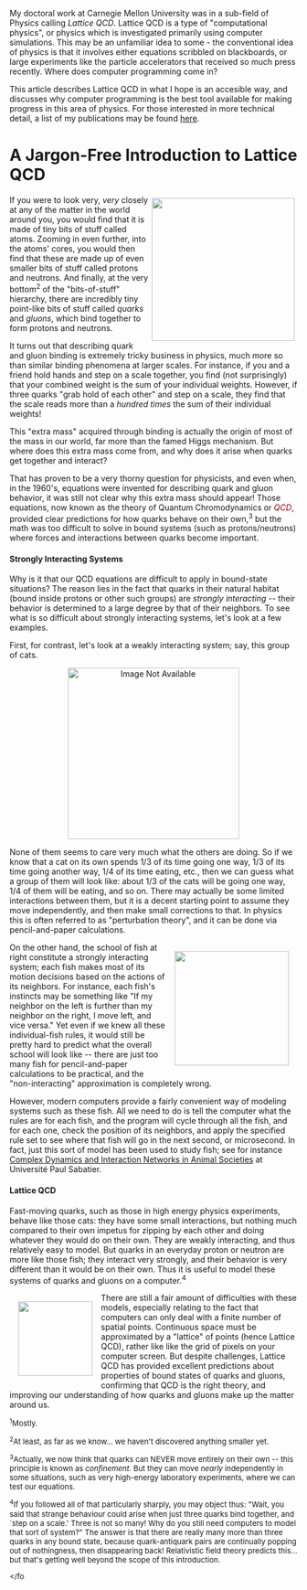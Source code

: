 My doctoral work at Carnegie Mellon University was in a sub-field of Physics calling *Lattice QCD*.
Lattice QCD is a type of "computational physics", or physics which is investigated primarily using computer simulations.
This may be an unfamiliar idea to some - the conventional idea of physics is that it involves either equations scribbled on blackboards, or large experiments like the particle accelerators that received so much press recently.
Where does computer programming come in?

This article describes Lattice QCD in what I hope is an accesible way, and discusses why computer programming is the best tool available for making progress in this area of physics.
For those interested in more technical detail, a list of my publications may be found [here](#).
<!-- To do; put in the actual link! -->

# A Jargon-Free Introduction to Lattice QCD

<img src="img/blowups.gif" style="margin:5px;" align="right" width="250px"/>

<p>If you were to look very, <i>very</i> closely at any of the matter in the world around you, you would find that it is made of tiny bits of stuff called atoms.
Zooming in even further, into the atoms' cores, you would then find that these are made up of even smaller bits of stuff called protons and neutrons.
And finally, at the very bottom<sup>2</sup> of the "bits-of-stuff" hierarchy, there are incredibly tiny point-like bits of stuff called <i>quarks</i> and <i>gluons</i>, which bind together to form protons and neutrons.</p>

<p>It turns out that describing quark and gluon binding is extremely tricky business in physics, much more so than similar binding phenomena at larger scales.
For instance, if you and a friend hold hands and step on a scale together, you find (not surprisingly) that your combined weight is the sum of your individual weights.
However, if three quarks "grab hold of each other" and step on a scale, they find that the scale reads more than a <i>hundred times</i> the sum of their individual weights!</p>

<p>This "extra mass" acquired through binding is actually the origin of most of the mass in our world, far more than the famed Higgs mechanism.
But where does this extra mass come from, and why does it arise when quarks get together and interact?</p>

<p>That has proven to be a very thorny question for physicists, and even when, in the 1960's, equations were invented for describing quark and gluon behavior, it was still not clear why this extra mass should appear!
Those equations, now known as the theory of Quantum Chromodynamics or <font color=#990000><i>QCD</i></font>, provided clear predictions for how quarks behave on their own,<sup>3</sup> but the math was too difficult to solve in bound systems (such as protons/neutrons) where forces and interactions between quarks become important.</p>

<h4>Strongly Interacting Systems</h4>

<p>Why is it that our QCD equations are difficult to apply in bound-state situations?
The reason lies in the fact that quarks in their natural habitat (bound inside protons or other such groups) are <i>strongly interacting</i> -- their behavior is determined to a large degree by that of their neighbors.
To see what is so difficult about strongly interacting systems, let's look at a few examples.

<p>First, for contrast, let's look at a weakly interacting system; say, this group of cats.</p>

<div align="center">
<img src="cats_together.jpg" alt="Image Not Available" style="" align="center" width="300px">
</div>

<p>None of them seems to care very much what the others are doing.
So if we know that a cat on its own spends 1/3 of its time going one way, 1/3 of its time going another way, 1/4 of its time eating, etc., then we can guess what a group of them will look like: about 1/3 of the cats will be going one way, 1/4 of them will be eating, and so on.
There may actually be some limited interactions between them, but it is a decent starting point to assume they move independently, and then make small corrections to that.
In physics this is often referred to as "perturbation theory", and it can be done via pencil-and-paper calculations.</p>

<img src="fish_tornado_cropped.jpg" style="margin:15px" align="right" width="200px">

<p>On the other hand, the school of fish at right constitute a strongly interacting system; each fish makes most of its motion decisions based on the actions of its neighbors.
For instance, each fish's instincts may be something like "If my neighbor on the left is further than my neighbor on the right, I move left, and vice versa."
Yet even if we knew all these individual-fish rules, it would still be pretty hard to predict what the overall school will look like -- there are just too many fish for pencil-and-paper calculations to be practical, and the "non-interacting" approximation is completely wrong.</p>

<p>However, modern computers provide a fairly convenient way of modeling systems such as these fish.
All we need to do is tell the computer what the rules are for each fish, and the program will cycle through all the fish, and for each one, check the position of its neighbors, and apply the specified rule set to see where that fish will go in the next second, or microsecond.
In fact, just this sort of model has been used to study fish; see for instance <a href="http://cognition.ups-tlse.fr/dynactom/dynactomprojetsEn.html">Complex Dynamics and Interaction Networks in Animal Societies</a> at Universit&eacute Paul Sabatier.</p>

<h4>Lattice QCD</h4>

<p>Fast-moving quarks, such as those in high energy physics experiments, behave like those cats: they have some small interactions, but nothing much compared to their own impetus for zipping by each other and doing whatever they would do on their own.
They are weakly interacting, and thus relatively easy to model.
But quarks in an everyday proton or neutron are more like those fish; they interact very strongly, and their behavior is very different than it would be on their own.
Thus it is useful to model these systems of quarks and gluons on a computer.<sup>4</sup></p>

<img align="left" src="lgt_sugar0.jpg" style="margin:15px" width="130px">

<p>There are still a fair amount of difficulties with these models, especially relating to the fact that computers can only deal with a finite number of spatial points.
Continuous space must be approximated by a "lattice" of points (hence Lattice QCD), rather like like the grid of pixels on your computer screen.
But despite challenges, Lattice QCD has provided excellent predictions about properties of bound states of quarks and gluons, confirming that QCD is the right theory, and improving our understanding of how quarks and gluons make up the matter around us.</p>

<font size="2">
<p><sup>1</sup>Mostly.</p>

<p><sup>2</sup>At least, as far as we know... we haven't discovered anything smaller yet.</p>

<p><sup>3</sup>Actually, we now think that quarks can NEVER move entirely on their own -- this principle is known as <i>confinement</i>.
But they can move <i>nearly</i> independently in some situations, such as very high-energy laboratory experiments, where we can test our equations.</p>

<p><sup>4</sup>If you followed all of that particularly sharply, you may object thus: "Wait, you said that strange behaviour could arise when just three quarks bind together, and `step on a scale.'  Three is not so many!  Why do you still need computers to model that sort of system?"
The answer is that there are really many more than three quarks in any bound state, because quark-antiquark pairs are continually popping out of nothingness, then disappearing back!
Relativistic field theory predicts this... but that's getting well beyond the scope of this introduction.</p>

</fo
